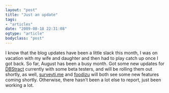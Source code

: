 ```yaml
---
layout: "post"
title: "Just an update"
tags: 
- "articles"
date: "2009-08-18 22:31:08"
ogtype: "article"
bodyclass: "post"
---
```


I know that the blog updates have been a little slack this month, I was on vacation with my wife and daughter and then had to play catch up once I got back. So far, August has been a busy month. Got some new updates for [DBStract](http://www.dbstract.com) currently with some beta testers, and will be rolling them out shortly, as well, [surveyti.me](http://www.surveyti.me) and [foodizu](http://www.foodizu.com) will both see some new features coming shortly. Otherwise, there hasn’t been a lot else to report, just been working a lot.